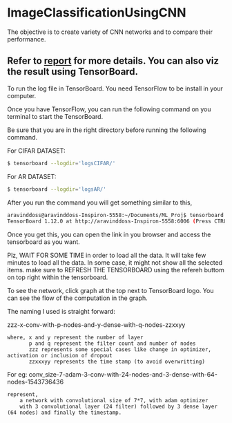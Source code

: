 # ImageClassificationUsingCNN
The objective is to create variety of CNN networks and to compare their performance.

## Refer to [report](https://github.com/AravindChandradoss/Image-Classification-Using-CNN/blob/master/ImageClassificationUsingCNN/Aravind_Chandradoss/ML_Final_Project.pdf) for more details. You can also viz the result using TensorBoard.

To run the log file in TensorBoard. You need TensorFlow to be install in your computer. 

Once you have TensorFlow, you can run the following command on you terminal to start the TensorBoard.

Be sure that you are in the right directory before running the following command. 

For CIFAR DATASET:
```bash
$ tensorboard --logdir='logsCIFAR/'   
```
For AR DATASET:
```bash
$ tensorboard --logdir='logsAR/'
```

After you run the command you will get something similar to this,
```bash
aravinddoss@aravinddoss-Inspiron-5558:~/Documents/ML_Proj$ tensorboard --logdir='logs/'
TensorBoard 1.12.0 at http://aravinddoss-Inspiron-5558:6006 (Press CTRL+C to quit)
```

Once you get this, you can open the link in you browser and access the tensorboard as you want. 

Plz, WAIT FOR SOME TIME in order to load all the data. It will take few minutes to load all the data.
In some case, it might not show all the selected items. make sure to REFRESH THE TENSORBOARD using the refereh buttom on top right within the tensorboard.

To see the network, click graph at the top next to TensorBoard logo. You can see the flow of the computation in the graph.

The naming I used is straight forward:

zzz-x-conv-with-p-nodes-and-y-dense-with-q-nodes-zzxxyy 
	
	where, x and y represent the number of layer
	       p and q represent the filter count and number of nodes
	       zzz represents some special cases like change in optimizer, activation or inclusion of dropout 
	       zzxxxyy represents the time stamp (to avoid overwritting)
For eg:
	conv_size-7-adam-3-conv-with-24-nodes-and-3-dense-with-64-nodes-1543736436	
	
	represent,
		a network with convolutional size of 7*7, with adam optimizer
		with 3 convolutional layer (24 filter) followed by 3 dense layer (64 nodes) and finally the timestamp.	
